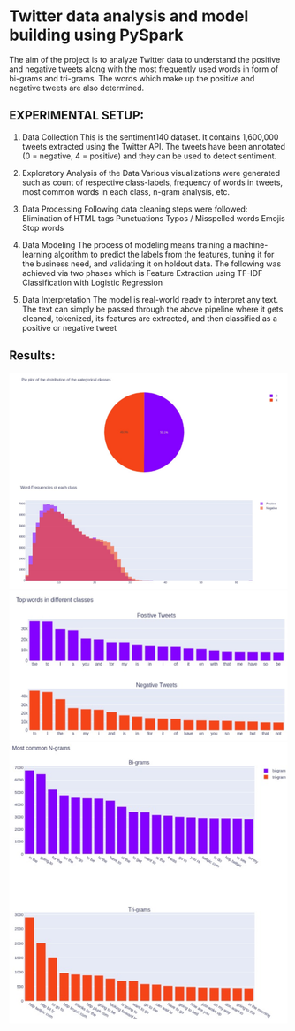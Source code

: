 # Twitter data analysis and model building using PySpark

The aim of the project is to analyze Twitter data to understand the positive and negative tweets along with the most frequently used words in form of bi-grams and tri-grams. The words which make up the positive and negative tweets are also determined.

## EXPERIMENTAL SETUP:
1) Data Collection
This is the sentiment140 dataset. It contains 1,600,000 tweets extracted using the Twitter API. The tweets have been annotated (0 = negative, 4 = positive) and they can be used to detect sentiment.

2) Exploratory Analysis of the Data
Various visualizations were generated such as count of respective class-labels, frequency of words in tweets, most common words in each class, n-gram analysis, etc.

3) Data Processing
Following data cleaning steps were followed: Elimination of 
HTML tags
Punctuations
Typos / Misspelled words
Emojis
Stop words

4) Data Modeling
The process of modeling means training a machine-learning algorithm to predict the labels from the features, tuning it for the business need, and validating it on holdout data. The following was achieved via two phases which is
Feature Extraction using TF-IDF
Classification with Logistic Regression

5) Data Interpretation
The model is real-world ready to interpret any text. The text can simply be passed through the above pipeline where it gets cleaned, tokenized, its features are extracted, and then classified as a positive or negative tweet

## Results:
![result](https://github.com/jayashree8/Twitter_data_analysis_PySpark/blob/main/Assets/img1.PNG)
![result](https://github.com/jayashree8/Twitter_data_analysis_PySpark/blob/main/Assets/img2.PNG)
![result](https://github.com/jayashree8/Twitter_data_analysis_PySpark/blob/main/Assets/img3.PNG)